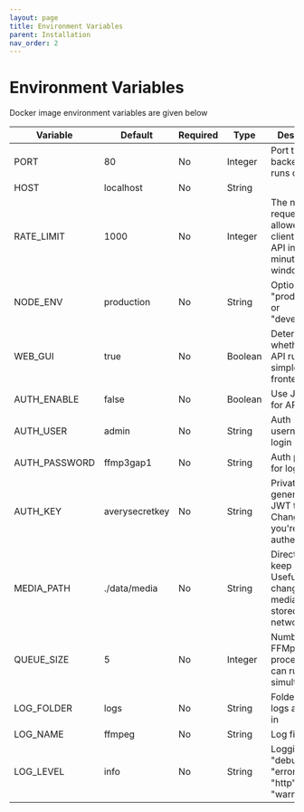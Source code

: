 ```yaml
---
layout: page
title: Environment Variables
parent: Installation
nav_order: 2
---
```


# Environment Variables

Docker image environment variables are given below

| Variable      | Default        | Required | Type    | Description                                                                        |
| ------------- | -------------- | -------- | ------- | ---------------------------------------------------------------------------------- |
| PORT          | 80             | No       | Integer | Port that the backend API runs on                                                  |
| HOST          | localhost      | No       | String  |                                                                                    |
| RATE_LIMIT    | 1000           | No       | Integer | The number of requests allowed per client to the API in a 5 minute windows         |
| NODE_ENV      | production     | No       | String  | Options are "production" or "development"                                          |
| WEB_GUI       | true           | No       | Boolean | Determines whether the API runs a simple frontend or not                           |
| AUTH_ENABLE   | false          | No       | Boolean | Use JWT auth for API                                                               |
| AUTH_USER     | admin          | No       | String  | Auth username for login                                                            |
| AUTH_PASSWORD | ffmp3gap1      | No       | String  | Auth password for login                                                            |
| AUTH_KEY      | averysecretkey | No       | String  | Private key for generating JWT tokens. Change this if you're using authentication  |
| MEDIA_PATH    | ./data/media   | No       | String  | Directory to keep media in. Useful to change if media is stored in a network share |
| QUEUE_SIZE    | 5              | No       | Integer | Number of FFMpeg processes that can run simultaneously                             |
| LOG_FOLDER    | logs           | No       | String  | Folder that logs are stored in                                                     |
| LOG_NAME      | ffmpeg         | No       | String  | Log file names                                                                     |
| LOG_LEVEL     | info           | No       | String  | Logging level "debug", "error", "info", "http" or "warning"                        |
